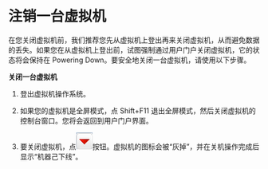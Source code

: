 # 注销一台虚拟机

在您关闭虚拟机前，我们推荐您先从虚拟机上登出再来关闭虚拟机，从而避免数据的丢失。如果您在从虚拟机上登出前，试图强制通过用户门户关闭虚拟机，它的状态将会保持在 Powering Down。要安全地关闭一台虚拟机，请使用以下步骤。

**关闭一台虚拟机**

1. 登出虚拟机操作系统。

2. 如果您的虚拟机是全屏模式，点 Shift+F11 退出全屏模式，然后关闭虚拟机的控制台窗口。您将会返回到用户门户界面。

3. 要关闭虚拟机，点![stopButton](../images/stopButton.png)按钮。虚拟机的图标会被“灰掉”，并在关机操作完成后显示“机器己下线”。

